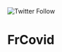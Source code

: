 <img alt="Twitter Follow" src="https://img.shields.io/twitter/follow/FrCovidData?style=social">
<h1>FrCovid</h1>

